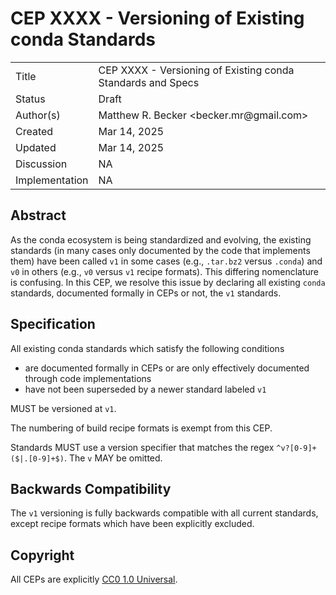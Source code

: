 # CEP XXXX - Versioning of Existing conda Standards

<table>
<tr><td> Title </td><td> CEP XXXX - Versioning of Existing conda Standards and Specs </td></tr>
<tr><td> Status </td><td> Draft  </td></tr>
<tr><td> Author(s) </td><td> Matthew R. Becker &lt;becker.mr@gmail.com&gt;</td></tr>
<tr><td> Created </td><td> Mar 14, 2025</td></tr>
<tr><td> Updated </td><td> Mar 14, 2025</td></tr>
<tr><td> Discussion </td><td> NA </td></tr>
<tr><td> Implementation </td><td> NA </td></tr>
</table>

## Abstract

As the conda ecosystem is being standardized and evolving, the existing standards
(in many cases only documented by the code that implements them) have been called
`v1` in some cases (e.g., `.tar.bz2` versus `.conda`) and `v0` in others (e.g., `v0` versus `v1` recipe formats).
This differing nomenclature is confusing. In this CEP, we resolve this issue by declaring all existing `conda`
standards, documented formally in CEPs or not, the `v1` standards.

## Specification

All existing conda standards which satisfy the following conditions

- are documented formally in CEPs or are only effectively documented through code implementations
- have not been superseded by a newer standard labeled `v1`

MUST be versioned at `v1`.

The numbering of build recipe formats is exempt from this CEP.

Standards MUST use a version specifier that matches the regex `^v?[0-9]+($|.[0-9]+$)`. The `v` MAY be omitted.

## Backwards Compatibility

The `v1` versioning is fully backwards compatible with all current standards, except recipe formats which have been explicitly excluded.

## Copyright

All CEPs are explicitly [CC0 1.0 Universal](https://creativecommons.org/publicdomain/zero/1.0/).
